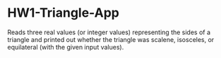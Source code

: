 # HW1-Triangle-App
Reads three real values (or integer values) representing the sides of a triangle and printed out whether the triangle was scalene, isosceles, or equilateral (with the given input values).
